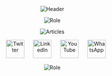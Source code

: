 <p align="center">
  <img src="https://github.com/sbis04/sbis04/raw/master/images/header_no_shadow.png" alt="Header" />
</p>

<p align="center">
  <img src="https://github.com/sbis04/sbis04/raw/master/images/role_header_2.png" alt="Role" />
</p>

<p align="center">
  <img src="https://github.com/sbis04/sbis04/raw/master/images/articles_1.gif" alt="Articles" />
</p>

<p align="center">
  <a href="https://twitter.com/sbis04"><img width="50" hspace="20" src="https://github.com/sbis04/sbis04/raw/master/images/twitter_ic.png" alt="Twitter" /></a>
  <img width="50" src="https://github.com/sbis04/sbis04/raw/master/images/linkedin_ic.png" alt="LinkedIn" />   
  <img width="50" hspace="20" src="https://github.com/sbis04/sbis04/raw/master/images/youtube_ic.png" alt="YouTube" />   
  <img width="50" src="https://github.com/sbis04/sbis04/raw/master/images/whatsapp_ic.png" alt="WhatsApp" />
</p>

<p align="center">
  <img src="https://github.com/sbis04/sbis04/raw/master/images/bottom_bar.png" alt="Role" />
</p>

<!-- Hi there! -->

<!--
**sbis04/sbis04** is a ✨ _special_ ✨ repository because its `README.md` (this file) appears on your GitHub profile.

Here are some ideas to get you started:

- 🔭 I’m currently working on ...
- 🌱 I’m currently learning ...
- 👯 I’m looking to collaborate on ...
- 🤔 I’m looking for help with ...
- 💬 Ask me about ...
- 📫 How to reach me: ...
- 😄 Pronouns: ...
- ⚡ Fun fact: ...
-->
